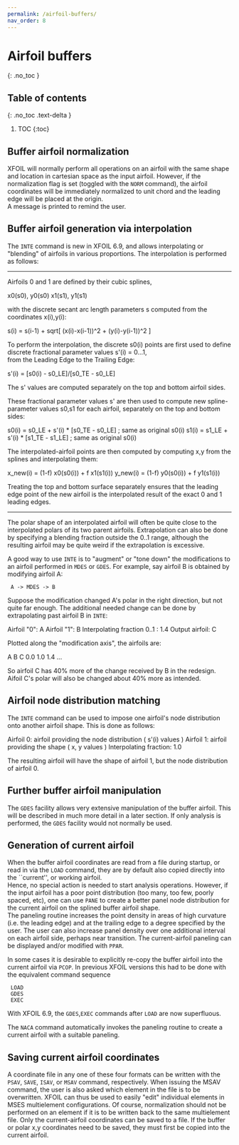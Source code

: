 ```yaml
---
permalink: /airfoil-buffers/
nav_order: 8
---
```


# Airfoil buffers
{: .no_toc }

## Table of contents
{: .no_toc .text-delta }

1. TOC
{:toc}

## Buffer airfoil normalization

XFOIL will normally perform all operations on an airfoil with the
same shape and location in cartesian space as the input airfoil.
However, if the normalization flag is set (toggled with the `NORM` 
command), the airfoil coordinates will be immediately normalized 
to unit chord and the leading edge will be placed at the origin.  
A message is printed to remind the user.

## Buffer airfoil generation via interpolation

The `INTE` command is new in XFOIL 6.9, and allows interpolating
or "blending" of airfoils in various proportions.  The interpolation 
is performed as follows:

- - - - - - - - - - - - - - - - - - - - - - - - - - - - - - - - - -
Airfoils 0 and 1 are defined by their cubic splines,

  x0(s0), y0(s0)       x1(s1), y1(s1)

with the discrete secant arc length parameters s computed from 
the coordinates x(i),y(i):

  s(i) = s(i-1) + sqrt[ (x(i)-x(i-1))^2 + (y(i)-y(i-1))^2 ] 


To perform the interpolation, the discrete s0(i) points are first 
used to define discrete fractional parameter values  s'(i) = 0...1,  
from the Leading Edge to the Trailing Edge:

 s'(i)  =   [s0(i) - s0_LE]/[s0_TE - s0_LE]

The s' values are computed separately on the top and bottom airfoil sides.

These fractional parameter values s' are then used to compute new
spline-parameter values s0,s1 for each airfoil, separately on the
top and bottom sides:

 s0(i)  =  s0_LE  +  s'(i) * [s0_TE - s0_LE]    ;  same as original s0(i)
 s1(i)  =  s1_LE  +  s'(i) * [s1_TE - s1_LE]    ;  same as original s0(i)

The interpolated-airfoil points are then computed by computing x,y
from the splines and interpolating them:

 x_new(i)  =  (1-f) x0(s0(i))  +  f x1(s1(i))
 y_new(i)  =  (1-f) y0(s0(i))  +  f y1(s1(i))


Treating the top and bottom surface separately ensures that the 
leading edge point of the new airfoil is the interpolated result 
of the exact 0 and 1 leading edges.  
- - - - - - - - - - - - - - - - - - - - - - - - - - - - - - - - - -

The polar shape of an interpolated airfoil will often be quite close 
to the interpolated polars of its two parent airfoils.  Extrapolation 
can also be done by specifying a blending fraction outside
the 0..1 range, although the resulting airfoil may be quite
weird if the extrapolation is excessive.

A good way to use `INTE` is to "augment" or "tone down" the
modifications to an airfoil performed in `MDES` or `GDES`.
For example, say airfoil B is obtained by modifying airfoil A:

```
 A -> MDES -> B
```

Suppose the modification changed A's polar in the right direction,
but not quite far enough.  The additional needed change can be
done by extrapolating past airfoil B in `INTE`:

Airfoil "0": A
Airfoil "1": B
Interpolating fraction 0..1 :  1.4
Output airfoil: C

Plotted along the "modification axis", the airfoils are:

A         B     C
0.0       1.0   1.4  ...

So airfoil C has 40% more of the change received by B in the redesign.  
Aifoil C's polar will also be changed about 40% more as intended.

## Airfoil node distribution matching

The `INTE` command can be used to impose one airfoil's node distribution
onto another airfoil shape.  This is done as follows:

Airfoil 0:  airfoil providing the node distribution ( s'(i) values )
Airfoil 1:  airfoil providing the shape ( x, y  values )
Interpolating fraction:  1.0

The resulting airfoil will have the shape of airfoil 1, but the
node distribution of airfoil 0.

## Further buffer airfoil manipulation

The `GDES` facility allows very extensive manipulation of the buffer airfoil.
This will be described in much more detail in a later section.  If only
analysis is performed, the `GDES` facility would not normally be used.

## Generation of current airfoil

When the buffer airfoil coordinates are read from a file during startup,
or read in via the `LOAD` command, they are by default 
also copied directly into the ``current'', or working airfoil.  
Hence, no special action is needed to start analysis operations.  However, 
if the input airfoil has a poor point distribution (too many, too few, 
poorly spaced, etc), one can use `PANE` to create a better panel node 
distribution for the current airfoil on the splined buffer airfoil shape.  
The paneling routine increases the point density in areas of 
high curvature (i.e. the leading edge) and at the trailing edge 
to a degree specified by the user.  The user can also increase 
panel density over one additional interval on each airfoil side, 
perhaps near transition.  The current-airfoil paneling can be 
displayed and/or modified with `PPAR`. 

In some cases it is desirable to explicitly re-copy the buffer 
airfoil into the current airfoil via `PCOP`.  In previous XFOIL
versions this had to be done with the equivalent command sequence

```
 LOAD
 GDES
 EXEC
```

With XFOIL 6.9, the `GDES`,`EXEC` commands after `LOAD` are now superfluous.

The `NACA` command automatically invokes the paneling routine to create 
a current airfoil with a suitable paneling.

## Saving current airfoil coordinates

A coordinate file in any one of these four formats can be written 
with the `PSAV`, `SAVE`, `ISAV`, or `MSAV` command, respectively.
When issuing the MSAV command, the user is also asked which element
in the file is to be overwritten.  XFOIL can thus be used to easily
"edit" individual elements in MSES multielement configurations.
Of course, normalization should not be performed on an element if 
it is to be written back to the same multielement file.
Only the current-airfoil coordinates can be saved to a file.
If the buffer or polar x,y coordinates need to be saved, they
must first be copied into the current airfoil.